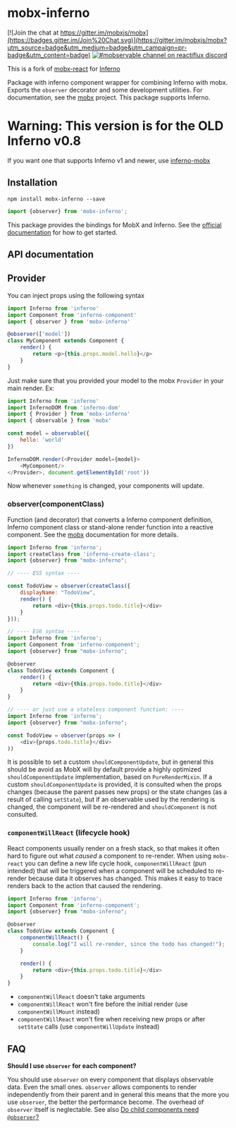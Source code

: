 # mobx-inferno

[![Join the chat at https://gitter.im/mobxjs/mobx](https://badges.gitter.im/Join%20Chat.svg)](https://gitter.im/mobxjs/mobx?utm_source=badge&utm_medium=badge&utm_campaign=pr-badge&utm_content=badge)
[![#mobservable channel on reactiflux discord](https://img.shields.io/badge/discord-%23mobx%20%40reactiflux-blue.svg)](https://discord.gg/0ZcbPKXt5bYAa2J1)

This is a fork of [mobx-react](https://github.com/mobxjs/mobx-react) for [Inferno](https://github.com/trueadm/inferno)

Package with inferno component wrapper for combining Inferno with mobx.
Exports the `observer` decorator and some development utilities.
For documentation, see the [mobx](https://mobxjs.github.io/mobx) project.
This package supports Inferno.

# Warning: This version is for the OLD Inferno v0.8
If you want one that supports Inferno v1 and newer, use [inferno-mobx](https://www.npmjs.com/package/inferno-mobx)

## Installation

`npm install mobx-inferno --save`

```javascript
import {observer} from 'mobx-inferno';
```

This package provides the bindings for MobX and Inferno.
See the [official documentation](http://mobxjs.github.io/mobx/intro/overview.html) for how to get started.

## API documentation

## Provider

You can inject props using the following syntax

```js
import Inferno from 'inferno'
import Component from 'inferno-component'
import { observer } from 'mobx-inferno'

@observer(['model'])
class MyComponent extends Component {
    render() {
        return <p>{this.props.model.hello}</p>
    }
}
```

Just make sure that you provided your model to the mobx `Provider` in your main render. Ex:

```js
import Inferno from 'inferno'
import InfernoDOM from 'inferno-dom'
import { Provider } from 'mobx-inferno'
import { observable } from 'mobx'

const model = observable({
    hello: 'world'
})

InfernoDOM.render(<Provider model={model}>
    <MyComponent/>
</Provider>, document.getElementById('root'))
```

Now whenever `something` is changed, your components will update.


### observer(componentClass)

Function (and decorator) that converts a Inferno component definition, Inferno component class or stand-alone render function into a reactive component.
See the [mobx](https://mobxjs.github.io/mobx/refguide/observer-component.html) documentation for more details.

```javascript
import Inferno from 'inferno';
import createClass from 'inferno-create-class';
import {observer} from "mobx-inferno";

// ---- ES5 syntax ----

const TodoView = observer(createClass({
    displayName: "TodoView",
    render() {
        return <div>{this.props.todo.title}</div>   
    }
}));

// ---- ES6 syntax ----
import Inferno from 'inferno';
import Component from 'inferno-component';
import {observer} from "mobx-inferno";

@observer 
class TodoView extends Component {
    render() {
        return <div>{this.props.todo.title}</div>   
    }   
}

// ---- or just use a stateless component function: ----
import Inferno from 'inferno';
import {observer} from "mobx-inferno";

const TodoView = observer(props => (
    <div>{props.todo.title}</div>
))
```

It is possible to set a custom `shouldComponentUpdate`, but in general this should be avoid as MobX will by default provide a highly optimized `shouldComponentUpdate` implementation, based on `PureRenderMixin`.
If a custom `shouldComponentUpdate` is provided, it is consulted when the props changes (because the parent passes new props) or the state changes (as a result of calling `setState`), but if an observable used by the rendering is changed, the component will be re-rendered and `shouldComponent` is not consulted. 



### `componentWillReact` (lifecycle hook)

React components usually render on a fresh stack, so that makes it often hard to figure out what _caused_ a component to re-render.
When using `mobx-react` you can define a new life cycle hook, `componentWillReact` (pun intended) that will be triggered when a component will be scheduled to re-render because
data it observes has changed. This makes it easy to trace renders back to the action that caused the rendering.

```javascript
import Inferno from 'inferno';
import Component from 'inferno-component';
import {observer} from "mobx-inferno";

@observer 
class TodoView extends Component {
    componentWillReact() {
        console.log("I will re-render, since the todo has changed!");    
    }

    render() {
        return <div>{this.props.todo.title}</div>   
    }   
}
```

* `componentWillReact` doesn't take arguments
* `componentWillReact` won't fire before the initial render (use `componentWillMount` instead)
* `componentWillReact` won't fire when receiving new props or after `setState` calls (use `componentWillUpdate` instead)


## FAQ

**Should I use `observer` for each component?**

You should use `observer` on every component that displays observable data. 
Even the small ones. `observer` allows components to render independently from their parent and in general this means that
the more you use `observer`, the better the performance become.
The overhead of `observer` itself is neglectable.
See also [Do child components need `@observer`?](https://github.com/mobxjs/mobx/issues/101)



